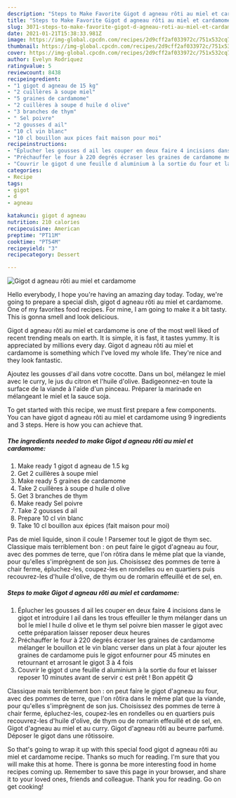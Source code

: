 ```yaml
---
description: "Steps to Make Favorite Gigot d agneau rôti au miel et cardamome"
title: "Steps to Make Favorite Gigot d agneau rôti au miel et cardamome"
slug: 3071-steps-to-make-favorite-gigot-d-agneau-roti-au-miel-et-cardamome
date: 2021-01-21T15:38:33.981Z
image: https://img-global.cpcdn.com/recipes/2d9cff2af033972c/751x532cq70/gigot-d-agneau-roti-au-miel-et-cardamome-photo-principale-de-la-recette.jpg
thumbnail: https://img-global.cpcdn.com/recipes/2d9cff2af033972c/751x532cq70/gigot-d-agneau-roti-au-miel-et-cardamome-photo-principale-de-la-recette.jpg
cover: https://img-global.cpcdn.com/recipes/2d9cff2af033972c/751x532cq70/gigot-d-agneau-roti-au-miel-et-cardamome-photo-principale-de-la-recette.jpg
author: Evelyn Rodriquez
ratingvalue: 5
reviewcount: 8438
recipeingredient:
- "1 gigot d agneau de 15 kg"
- "2 cuillères à soupe miel"
- "5 graines de cardamome"
- "2 cuillères à soupe d huile d olive"
- "3 branches de thym"
- " Sel poivre"
- "2 gousses d ail"
- "10 cl vin blanc"
- "10 cl bouillon aux pices fait maison pour moi"
recipeinstructions:
- "Éplucher les gousses d ail les couper en deux faire 4 incisions dans le gigot et introduire l ail dans les trous effeuiller le thym mélanger dans un bol le miel l huile d olive et le thym sel poivre bien masser le gigot avec cette préparation laisser reposer deux heures"
- "Préchauffer le four à 220 degrés écraser les graines de cardamome mélanger le bouillon et le vin blanc verser dans un plat à four ajouter les graines de cardamome puis le gigot enfourner pour 45 minutes en retournant et arrosant le gigot 3 à 4 fois"
- "Couvrir le gigot d une feuille d aluminium à la sortie du four et laisser reposer 10 minutes avant de servir c est prêt ! Bon appétit 😋"
categories:
- Recipe
tags:
- gigot
- d
- agneau

katakunci: gigot d agneau 
nutrition: 210 calories
recipecuisine: American
preptime: "PT11M"
cooktime: "PT54M"
recipeyield: "3"
recipecategory: Dessert

---
```



![Gigot d agneau rôti au miel et cardamome](https://img-global.cpcdn.com/recipes/2d9cff2af033972c/751x532cq70/gigot-d-agneau-roti-au-miel-et-cardamome-photo-principale-de-la-recette.jpg)

Hello everybody, I hope you're having an amazing day today. Today, we're going to prepare a special dish, gigot d agneau rôti au miel et cardamome. One of my favorites food recipes. For mine, I am going to make it a bit tasty. This is gonna smell and look delicious.

Gigot d agneau rôti au miel et cardamome is one of the most well liked of recent trending meals on earth. It is simple, it is fast, it tastes yummy. It is appreciated by millions every day. Gigot d agneau rôti au miel et cardamome is something which I've loved my whole life. They're nice and they look fantastic.

Ajoutez les gousses d&#39;ail dans votre cocotte. Dans un bol, mélangez le miel avec le curry, le jus du citron et l&#39;huile d&#39;olive. Badigeonnez-en toute la surface de la viande à l&#39;aide d&#39;un pinceau. Préparer la marinade en mélangeant le miel et la sauce soja.


To get started with this recipe, we must first prepare a few components. You can have gigot d agneau rôti au miel et cardamome using 9 ingredients and 3 steps. Here is how you can achieve that.

<!--inarticleads1-->

##### The ingredients needed to make Gigot d agneau rôti au miel et cardamome:

1. Make ready 1 gigot d agneau de 1.5 kg
1. Get 2 cuillères à soupe miel
1. Make ready 5 graines de cardamome
1. Take 2 cuillères à soupe d huile d olive
1. Get 3 branches de thym
1. Make ready  Sel poivre
1. Take 2 gousses d ail
1. Prepare 10 cl vin blanc
1. Take 10 cl bouillon aux épices (fait maison pour moi)


Pas de miel liquide, sinon il coule ! Parsemer tout le gigot de thym sec. Classique mais terriblement bon : on peut faire le gigot d&#39;agneau au four, avec des pommes de terre, que l&#39;on rôtira dans le même plat que la viande, pour qu&#39;elles s&#39;imprègnent de son jus. Choisissez des pommes de terre à chair ferme, épluchez-les, coupez-les en rondelles ou en quartiers puis recouvrez-les d&#39;huile d&#39;olive, de thym ou de romarin effeuillé et de sel, en. 

<!--inarticleads2-->

##### Steps to make Gigot d agneau rôti au miel et cardamome:

1. Éplucher les gousses d ail les couper en deux faire 4 incisions dans le gigot et introduire l ail dans les trous effeuiller le thym mélanger dans un bol le miel l huile d olive et le thym sel poivre bien masser le gigot avec cette préparation laisser reposer deux heures
1. Préchauffer le four à 220 degrés écraser les graines de cardamome mélanger le bouillon et le vin blanc verser dans un plat à four ajouter les graines de cardamome puis le gigot enfourner pour 45 minutes en retournant et arrosant le gigot 3 à 4 fois
1. Couvrir le gigot d une feuille d aluminium à la sortie du four et laisser reposer 10 minutes avant de servir c est prêt ! Bon appétit 😋


Classique mais terriblement bon : on peut faire le gigot d&#39;agneau au four, avec des pommes de terre, que l&#39;on rôtira dans le même plat que la viande, pour qu&#39;elles s&#39;imprègnent de son jus. Choisissez des pommes de terre à chair ferme, épluchez-les, coupez-les en rondelles ou en quartiers puis recouvrez-les d&#39;huile d&#39;olive, de thym ou de romarin effeuillé et de sel, en. Gigot d&#39;agneau au miel et au curry. Gigot d&#39;agneau rôti au beurre parfumé. Déposer le gigot dans une rôtissoire. 

So that's going to wrap it up with this special food gigot d agneau rôti au miel et cardamome recipe. Thanks so much for reading. I'm sure that you will make this at home. There is gonna be more interesting food in home recipes coming up. Remember to save this page in your browser, and share it to your loved ones, friends and colleague. Thank you for reading. Go on get cooking!
